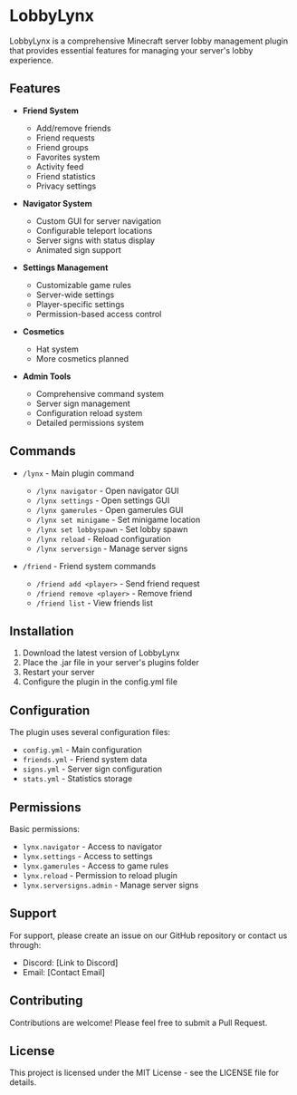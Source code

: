# LobbyLynx

LobbyLynx is a comprehensive Minecraft server lobby management plugin that provides essential features for managing your server's lobby experience.

## Features

- **Friend System**
  - Add/remove friends
  - Friend requests
  - Friend groups
  - Favorites system
  - Activity feed
  - Friend statistics
  - Privacy settings

- **Navigator System**
  - Custom GUI for server navigation
  - Configurable teleport locations
  - Server signs with status display
  - Animated sign support

- **Settings Management**
  - Customizable game rules
  - Server-wide settings
  - Player-specific settings
  - Permission-based access control

- **Cosmetics**
  - Hat system
  - More cosmetics planned

- **Admin Tools**
  - Comprehensive command system
  - Server sign management
  - Configuration reload system
  - Detailed permissions system

## Commands

- `/lynx` - Main plugin command
  - `/lynx navigator` - Open navigator GUI
  - `/lynx settings` - Open settings GUI
  - `/lynx gamerules` - Open gamerules GUI
  - `/lynx set minigame` - Set minigame location
  - `/lynx set lobbyspawn` - Set lobby spawn
  - `/lynx reload` - Reload configuration
  - `/lynx serversign` - Manage server signs

- `/friend` - Friend system commands
  - `/friend add <player>` - Send friend request
  - `/friend remove <player>` - Remove friend
  - `/friend list` - View friends list

## Installation

1. Download the latest version of LobbyLynx
2. Place the .jar file in your server's plugins folder
3. Restart your server
4. Configure the plugin in the config.yml file

## Configuration

The plugin uses several configuration files:
- `config.yml` - Main configuration
- `friends.yml` - Friend system data
- `signs.yml` - Server sign configuration
- `stats.yml` - Statistics storage

## Permissions

Basic permissions:
- `lynx.navigator` - Access to navigator
- `lynx.settings` - Access to settings
- `lynx.gamerules` - Access to game rules
- `lynx.reload` - Permission to reload plugin
- `lynx.serversigns.admin` - Manage server signs

## Support

For support, please create an issue on our GitHub repository or contact us through:
- Discord: [Link to Discord]
- Email: [Contact Email]

## Contributing

Contributions are welcome! Please feel free to submit a Pull Request.

## License

This project is licensed under the MIT License - see the LICENSE file for details.
